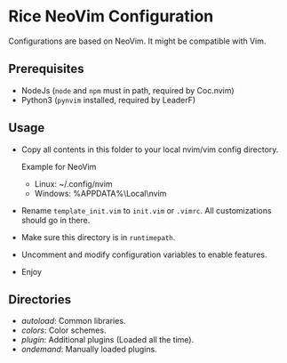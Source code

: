 # Rice NeoVim Configuration

Configurations are based on NeoVim. It might be compatible with Vim.

## Prerequisites

- NodeJs (`node` and `npm` must in path, required by Coc.nvim)
- Python3 (`pynvim` installed, required by LeaderF)

## Usage

- Copy all contents in this folder to your local nvim/vim config directory.

    Example for NeoVim

    - Linux: ~/.config/nvim
    - Windows: %APPDATA%\Local\nvim

- Rename `template_init.vim` to `init.vim` or `.vimrc`. All customizations should go in there.

- Make sure this directory is in `runtimepath`.

- Uncomment and modify configuration variables to enable features.

- Enjoy

## Directories

- *autoload*: Common libraries.
- *colors*: Color schemes.
- *plugin*: Additional plugins (Loaded all the time).
- *ondemand*: Manually loaded plugins.
